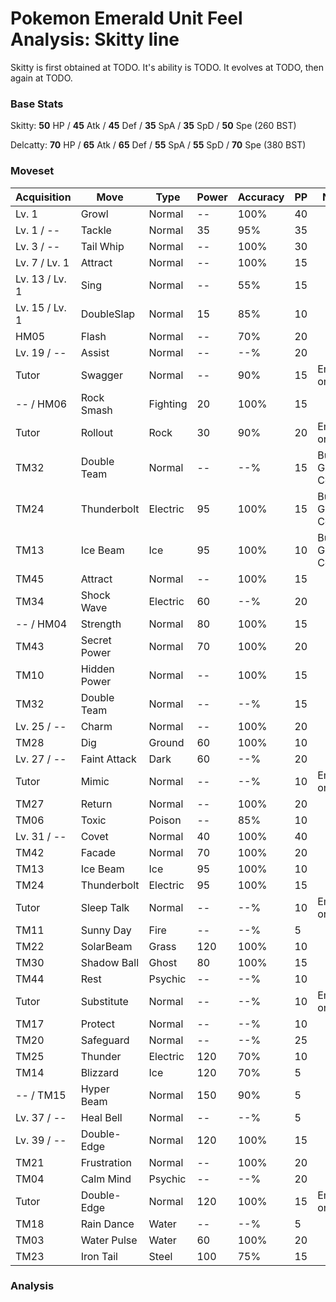 # Pokemon Emerald Unit Feel Analysis: Skitty line

Skitty is first obtained at TODO. It's ability is TODO. It evolves at TODO, then again at TODO.

### Base Stats

Skitty: **50** HP / **45** Atk / **45** Def / **35** SpA / **35** SpD / **50** Spe (260 BST)

Delcatty: **70** HP / **65** Atk / **65** Def / **55** SpA / **55** SpD / **70** Spe (380 BST)

### Moveset

|Acquisition   |Move        |Type    |Power|Accuracy|PP |Notes                    |
|---           |---         |---     |---  |---     |---|---                      |
|Lv. 1         |Growl       |Normal  |--   |100%    |40 |                         |
|Lv. 1 / --    |Tackle      |Normal  |35   |95%     |35 |                         |
|Lv. 3 / --    |Tail Whip   |Normal  |--   |100%    |30 |                         |
|Lv. 7 / Lv. 1 |Attract     |Normal  |--   |100%    |15 |                         |
|Lv. 13 / Lv. 1|Sing        |Normal  |--   |55%     |15 |                         |
|Lv. 15 / Lv. 1|DoubleSlap  |Normal  |15   |85%     |10 |                         |
|HM05          |Flash       |Normal  |--   |70%     |20 |                         |
|Lv. 19 / --   |Assist      |Normal  |--   |--%     |20 |                         |
|Tutor         |Swagger     |Normal  |--   |90%     |15 |Emerald only             |
|-- / HM06     |Rock Smash  |Fighting|20   |100%    |15 |                         |
|Tutor         |Rollout     |Rock    |30   |90%     |20 |Emerald only             |
|TM32          |Double Team |Normal  |--   |--%     |15 |Buy at Game Corner       |
|TM24          |Thunderbolt |Electric|95   |100%    |15 |Buy at Game Corner       |
|TM13          |Ice Beam    |Ice     |95   |100%    |10 |Buy at Game Corner       |
|TM45          |Attract     |Normal  |--   |100%    |15 |                         |
|TM34          |Shock Wave  |Electric|60   |--%     |20 |                         |
|-- / HM04     |Strength    |Normal  |80   |100%    |15 |                         |
|TM43          |Secret Power|Normal  |70   |100%    |20 |                         |
|TM10          |Hidden Power|Normal  |--   |100%    |15 |                         |
|TM32          |Double Team |Normal  |--   |--%     |15 |                         |
|Lv. 25 / --   |Charm       |Normal  |--   |100%    |20 |                         |
|TM28          |Dig         |Ground  |60   |100%    |10 |                         |
|Lv. 27 / --   |Faint Attack|Dark    |60   |--%     |20 |                         |
|Tutor         |Mimic       |Normal  |--   |--%     |10 |Emerald only             |
|TM27          |Return      |Normal  |--   |100%    |20 |                         |
|TM06          |Toxic       |Poison  |--   |85%     |10 |                         |
|Lv. 31 / --   |Covet       |Normal  |40   |100%    |40 |                         |
|TM42          |Facade      |Normal  |70   |100%    |20 |                         |
|TM13          |Ice Beam    |Ice     |95   |100%    |10 |                         |
|TM24          |Thunderbolt |Electric|95   |100%    |15 |                         |
|Tutor         |Sleep Talk  |Normal  |--   |--%     |10 |Emerald only             |
|TM11          |Sunny Day   |Fire    |--   |--%     |5  |                         |
|TM22          |SolarBeam   |Grass   |120  |100%    |10 |                         |
|TM30          |Shadow Ball |Ghost   |80   |100%    |15 |                         |
|TM44          |Rest        |Psychic |--   |--%     |10 |                         |
|Tutor         |Substitute  |Normal  |--   |--%     |10 |Emerald only             |
|TM17          |Protect     |Normal  |--   |--%     |10 |                         |
|TM20          |Safeguard   |Normal  |--   |--%     |25 |                         |
|TM25          |Thunder     |Electric|120  |70%     |10 |                         |
|TM14          |Blizzard    |Ice     |120  |70%     |5  |                         |
|-- / TM15     |Hyper Beam  |Normal  |150  |90%     |5  |                         |
|Lv. 37 / --   |Heal Bell   |Normal  |--   |--%     |5  |                         |
|Lv. 39 / --   |Double-Edge |Normal  |120  |100%    |15 |                         |
|TM21          |Frustration |Normal  |--   |100%    |20 |                         |
|TM04          |Calm Mind   |Psychic |--   |--%     |20 |                         |
|Tutor         |Double-Edge |Normal  |120  |100%    |15 |Emerald only             |
|TM18          |Rain Dance  |Water   |--   |--%     |5  |                         |
|TM03          |Water Pulse |Water   |60   |100%    |20 |                         |
|TM23          |Iron Tail   |Steel   |100  |75%     |15 |                         |

### Analysis